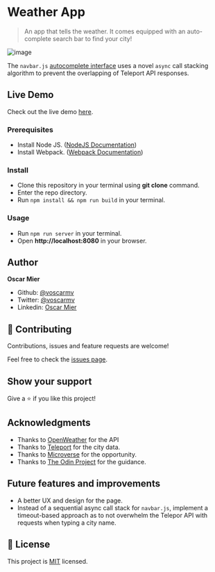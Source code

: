 # Weather App

> An app that tells the weather. It comes equipped with an auto-complete search bar to find your city!

![image](https://user-images.githubusercontent.com/2739245/90542840-5c43d400-e14a-11ea-9bd7-85b52725822b.png)

The `navbar.js` [autocomplete interface](https://github.com/voscarmv/weather_app/blob/master/src/components/navbar.js) uses a novel `async` call stacking algorithm to prevent the overlapping of Teleport API responses.

## Live Demo

Check out the live demo [here](https://voscarmv.github.io/weather_app/).

### Prerequisites
- Install Node JS. ([NodeJS Documentation](https://nodejs.org/en/docs/)) 
- Install Webpack. ([Webpack Documentation](https://webpack.js.org/guides/installation/)) 

### Install
- Clone this repository in your terminal using **git clone** command.
- Enter the repo directory.
- Run `npm install && npm run build` in your terminal.

### Usage
- Run `npm run server` in your terminal.
- Open **http://localhost:8080** in your browser.

## Author

**Oscar Mier**
- Github: [@voscarmv](https://github.com/voscarmv)
- Twitter: [@voscarmv](https://twitter.com/voscarmv)
- Linkedin: [Oscar Mier](https://www.linkedin.com/in/oscar-mier-072984196/) 

## 🤝 Contributing

Contributions, issues and feature requests are welcome!

Feel free to check the [issues page](../../issues/).

## Show your support

Give a ⭐️ if you like this project!

## Acknowledgments

- Thanks to [OpenWeather](https://openweathermap.org/) for the API 
- Thanks to [Teleport](http://developers.teleport.org/) for the city data.
- Thanks to [Microverse](www.microverse.org) for the opportunity.
- Thanks to [The Odin Project](https://www.theodinproject.com/) for the guidance.

## Future features and improvements

- A better UX and design for the page.
- Instead of a sequential async call stack for `navbar.js`, implement a timeout-based approach as to not overwhelm the Telepor API with requests when typing a city name.

## 📝 License

This project is [MIT](./LICENSE) licensed.
